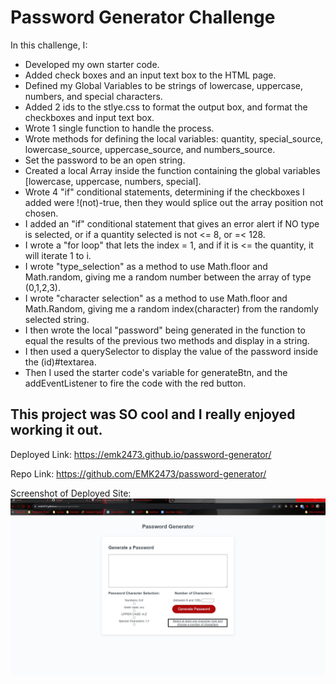 # Password Generator Challenge

In this challenge, I:

- Developed my own starter code.
- Added check boxes and an input text box to the HTML page.
- Defined my Global Variables to be strings of lowercase, uppercase, numbers, and special characters.
- Added 2 ids to the stlye.css to format the output box, and format the checkboxes and input text box.
- Wrote 1 single function to handle the process.
- Wrote methods for defining the local variables: quantity, special_source, lowercase_source, uppercase_source, and numbers_source.
- Set the password to be an open string.
- Created a local Array inside the function containing the global variables [lowercase, uppercase, numbers, special].
- Wrote 4 "if" conditional statements, determining if the checkboxes I added were !(not)-true, then they would splice out the array position not chosen.
- I added an "if" conditional statement that gives an error alert if NO type is selected, or if a quantity selected is not <= 8, or =< 128.
- I wrote a "for loop" that lets the index = 1, and if it is <= the quantity, it will iterate 1 to i.
- I wrote "type_selection" as a method to use Math.floor and Math.random, giving me a random number between the array of type (0,1,2,3).
- I wrote "character selection" as a method to use Math.floor and Math.Random, giving me a random index(character) from the randomly selected string.
- I then wrote the local "password" being generated in the function to equal the results of the previous two methods and display in a string.
- I then used a querySelector to display the value of the password inside the (id)#textarea.
- Then I used the starter code's variable for generateBtn, and the addEventListener to fire the code with the red button.

## This project was SO cool and I really enjoyed working it out.

Deployed Link: https://emk2473.github.io/password-generator/

Repo Link: https://github.com/EMK2473/password-generator/

Screenshot of Deployed Site:
![Alt text](./Assets/Password-Generator-Final.jpg)
